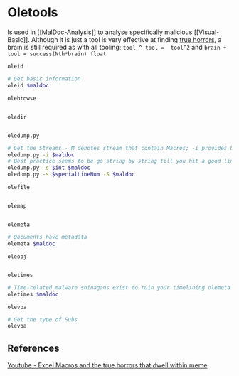 # Oletools

Is used in [[MalDoc-Analysis]] to analyse specifically malicious [[Visual-Basic]]. Although it is just a tool is very effective at finding [true horrors](https://www.youtube.com/watch?v=xydcP31wVRk), a brain is still required as with all tooling; `tool ^ tool =  tool^2` and `brain + tool = success(Nth*brain) float`

`oleid`
```bash
# Get basic information 
oleid $maldoc
```
`olebrowse`   
```

```
`oledir` 
```

```
 `oledump.py`
```bash
# Get the Streams - M denotes stream that contain Macros; -i provides byes breakdown, very useful!
oledump.py -i $maldoc
# Best practice seems to be go string by string till you hit a good line
oledump.py -s $int $maldoc
oledump.py -s $specialLineNum -S $maldoc
```
 `olefile`    
```

```
 `olemap`
```

```
`olemeta`     
```bash
# Documents have metadata
olemeta $maldoc
```
`oleobj`
```bash

```
`oletimes`
```bash
# Time-related malware shinagans exist to ruin your timelining olemeta will give false positive
oletimes $maldoc
```
`olevba`
```bash
# Get the type of Subs
olevba
```

## References

[Youtube - Excel Macros and the true horrors that dwell within meme](https://www.youtube.com/watch?v=xydcP31wVRk)